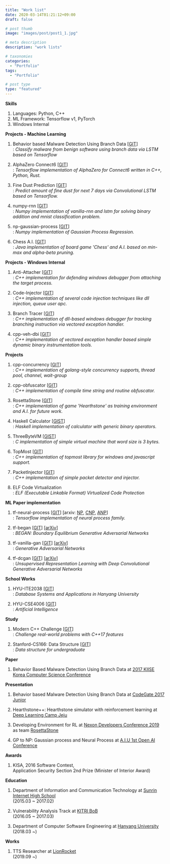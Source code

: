 ```yaml
---
title: "Work list"
date: 2020-03-14T01:21:12+09:00
draft: false

# post thumb
image: "images/post/post1_1.jpg"

# meta description
description: "work lists"

# taxonomies
categories: 
  - "Portfolio"
tags:
  - "Portfolio"

# post type
type: "featured"
---
```



**Skills**
1. Languages: Python, C++
2. ML Framework: Tensorflow v1, PyTorch
3. Windows Internal

**Projects - Machine Learning**
1. Behavior based Malware Detection Using Branch Data [[GIT](https://github.com/revsic/tf-branch-malware)] \
: *Classify malware from benign software using branch data via LSTM based on Tensorflow*

2. AlphaZero Connect6 [[GIT](https://github.com/revsic/AlphaZero-Connect6)] \
: *Tensorflow implementation of AlphaZero for Connect6 written in C++, Python, Rust.*

3. Fine Dust Prediction [[GIT](https://github.com/revsic/FineDustPrediction)] \
: *Predict amount of fine dust for next 7 days via Convolutional LSTM based on Tensorflow.*

4. numpy-rnn [[GIT](https://github.com/revsic/numpy-rnn)] \
: *Numpy implementation of vanilla-rnn and lstm for solving binary addition and mnist classification problem.*

5. np-gaussian-process [[GIT](https://github.com/revsic/np-gaussian-process)] \
: *Numpy implementation of Gaussian Process Regression.*

6. Chess A.I. [[GIT](https://github.com/revsic/chess-ai)] \
: *Java implementation of board game 'Chess' and A.I. based on min-max and alpha-beta pruning.*

**Projects - Windows Internal**
1. Anti-Attacher [[GIT](https://github.com/revsic/AntiDebugging)] \
: *C++ implementation for defending windows debugger from attaching the target process.*

2. Code-Injector [[GIT](https://github.com/revsic/CodeInjection)] \
: *C++ implementation of several code injection techniques like dll injection, queue user apc.*

3. Branch Tracer [[GIT](https://github.com/revsic/BranchTracer)] \
: *C++ implementation of dll-based windows debugger for tracking branching instruction via vectored exception handler.*

4. cpp-veh-dbi [[GIT](https://github.com/revsic/cpp-veh-dbi)] \
: *C++ implementation of vectored exception handler based simple dynamic binary instrumentation tools.*

**Projects**
1. cpp-concurrency [[GIT](https://github.com/revsic/cpp-concurrency)] \
: *C++ implementation of golang-style concurrency supports, thread pool, channel, wait-group*

2. cpp-obfuscator [[GIT](https://github.com/revsic/cpp-obfuscator)] \
: *C++ implementation of compile time string and routine obfuscator.*

3. RosettaStone [[GIT](https://github.com/utilForever/RosettaStone)] \
: *C++ implementation of game 'Hearthstone' as training environment and A.I. for future work.*

4. Haskell Calculator [[GIST](https://gist.github.com/revsic/d005c401dcb3d8a3e50e62357a1ed07f)] \
: *Haskell implementation of calculator with generic binary operators.*

5. ThreeByteVM [[GIST](https://gist.github.com/revsic/a3c56c5b6a7048bdfae5c3e8ac46aaa4)] \
: *C implementation of simple virtual machine that word size is 3 bytes.*

6. TopMost [[GIT](https://github.com/revsic/TopMost)] \
: *C++ implementation of topmost library for windows and javascript support.*

7. PacketInjector [[GIT](https://github.com/revsic/PacketInjector)] \
: *C++ implementation of simple packet detector and injector.*

8. ELF Code Virtualization \
: *ELF (Executable Linkable Format) Virtualized Code Protection*

**ML Paper implementation**
1. tf-neural-process [[GIT](https://github.com/revsic/tf-neural-process)] [arxiv: [NP](https://arxiv.org/abs/1807.01622), [CNP](https://arxiv.org/abs/1807.01613), [ANP](https://arxiv.org/abs/1901.05761)] \
: *Tensorflow implementation of neural process family.*

2. tf-began [[GIT](https://github.com/revsic/tf-began)] [[arXiv](https://arxiv.org/abs/1703.10717)] \
: *BEGAN: Boundary Equilibrium Generative Adversarial Networks*

3. tf-vanilla-gan [[GIT](https://github.com/revsic/tf-vanilla-gan)] [[arXiv](https://arxiv.org/pdf/1406.2661.pdf)] \
: *Generative Adversarial Networks*

4. tf-dcgan [[GIT](https://github.com/revsic/tf-dcgan)] [[arXiv](https://arxiv.org/abs/1511.06434)] \
: *Unsupervised Representation Learning with Deep Convolutional Generative Adversarial Networks*

**School Works**
1. HYU-ITE2038 [[GIT](https://github.com/revsic/HYU-ITE2038)] \
: *Database Systems and Applications in Hanyang University*

2. HYU-CSE4006 [[GIT](https://github.com/revsic/HYU-CSE4007)] \
: *Artificial Intelligence*

**Study**
1. Modern C++ Challenge [[GIT](https://github.com/revsic/ModernCppChallengeStudy)] \
: *Challenge real-world problems with C++17 features*

2. Stanford-CS166: Data Structure [[GIT](https://github.com/revsic/Stanford-CS166)] \
: *Data structure for undergraduate*

**Paper**
1. Behavior Based Malware Detection Using Branch Data at [2017 KIISE Korea Computer Science Conference](https://www.kiise.or.kr/)

**Presentation**
1. Behavior based Malware Detection Using Branch Data at [CodeGate 2017 Junior](https://www.codegate.org/)

2. Hearthstone++: Hearthstone simulator with reinforcement learning at [Deep Learning Camp Jeju](http://jeju.dlcamp.org/2018/)

3. Developing Environment for RL at [Nexon Developers Conference 2019](https://ndc.nexon.com/main) as team [RosettaStone](https://github.com/utilForever/RosettaStone)

4. GP to NP: Gaussian process and Neural Process at [A.I.U 1st Open AI Conference](https://festa.io/events/288)

**Awards**
1. KISA, 2016 Software Contest, \
Application Security Section 2nd Prize (Minister of Interior Award)

**Education**
1. Department of Information and Communication Technology at [Sunrin Internet High School](http://sunrint.hs.kr/) \
(2015.03 ~ 2017.02)

2. Vulnerability Analysis Track at [KITRI BoB](https://www.kitribob.kr/) \
(2016.05 ~ 2017.03)

3. Department of Computer Software Engineering at [Hanyang University](https://www.hanyang.ac.kr/) \
(2018.03 ~)

**Works**
1. TTS Researcher at [LionRocket](https://lionrocket.ai) \
(2019.09 ~)
